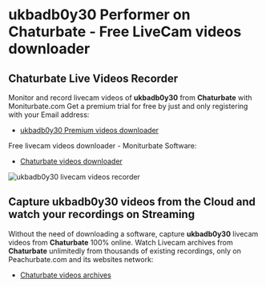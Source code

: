 # ukbadb0y30 Performer on Chaturbate - Free LiveCam videos downloader

## Chaturbate Live Videos Recorder

Monitor and record livecam videos of **ukbadb0y30** from **Chaturbate** with Moniturbate.com
Get a premium trial for free by just and only registering with your Email address:
* [ukbadb0y30 Premium videos downloader](https://moniturbate.com/request-demo-licence-key.html)

Free livecam videos downloader - Moniturbate Software:
* [Chaturbate videos downloader](https://moniturbate.com/moniturbate-download-software.html)

![ukbadb0y30 livecam videos recorder](https://peachurnet.com/templates/moniturbate-software.png)


## Capture ukbadb0y30 videos from the Cloud and watch your recordings on Streaming

Without the need of downloading a software, capture **ukbadb0y30** livecam videos from **Chaturbate** 100% online.
Watch Livecam archives from **Chaturbate** unlimitedly from thousands of existing recordings, only on Peachurbate.com and its websites network:
* [Chaturbate videos archives](https://peachurnet.com/)